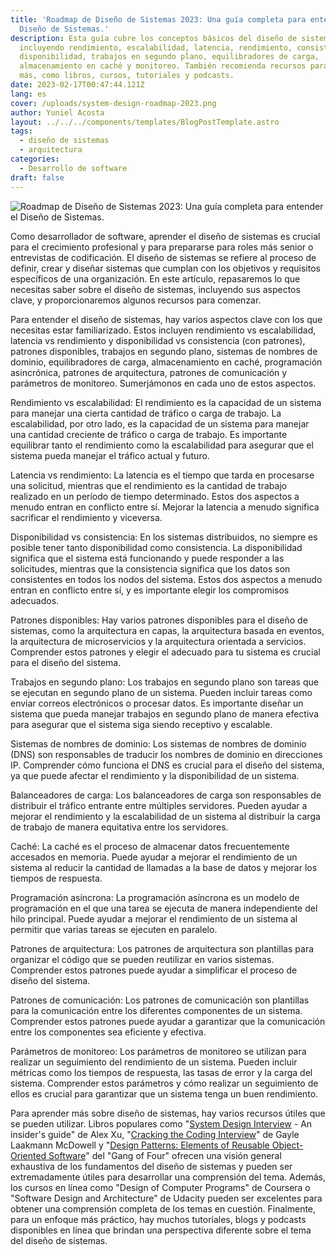 ```yaml
---
title: 'Roadmap de Diseño de Sistemas 2023: Una guía completa para entender el
  Diseño de Sistemas.'
description: Esta guía cubre los conceptos básicos del diseño de sistemas,
  incluyendo rendimiento, escalabilidad, latencia, rendimiento, consistencia,
  disponibilidad, trabajos en segundo plano, equilibradores de carga,
  almacenamiento en caché y monitoreo. También recomienda recursos para aprender
  más, como libros, cursos, tutoriales y podcasts.
date: 2023-02-17T00:47:44.121Z
lang: es
cover: /uploads/system-design-roadmap-2023.png
author: Yuniel Acosta
layout: ../../../components/templates/BlogPostTemplate.astro
tags:
  - diseño de sistemas
  - arquitectura
categories:
  - Desarrollo de software
draft: false
---
```


![Roadmap de Diseño de Sistemas 2023: Una guía completa para entender el Diseño de Sistemas.](/uploads/system-design-roadmap-2023.png 'Roadmap de Diseño de Sistemas 2023: Una guía completa para entender el Diseño de Sistemas.')

Como desarrollador de software, aprender el diseño de sistemas es crucial para el crecimiento profesional y para prepararse para roles más senior o entrevistas de codificación. El diseño de sistemas se refiere al proceso de definir, crear y diseñar sistemas que cumplan con los objetivos y requisitos específicos de una organización. En este artículo, repasaremos lo que necesitas saber sobre el diseño de sistemas, incluyendo sus aspectos clave, y proporcionaremos algunos recursos para comenzar.

Para entender el diseño de sistemas, hay varios aspectos clave con los que necesitas estar familiarizado. Estos incluyen rendimiento vs escalabilidad, latencia vs rendimiento y disponibilidad vs consistencia (con patrones), patrones disponibles, trabajos en segundo plano, sistemas de nombres de dominio, equilibradores de carga, almacenamiento en caché, programación asincrónica, patrones de arquitectura, patrones de comunicación y parámetros de monitoreo. Sumerjámonos en cada uno de estos aspectos.

Rendimiento vs escalabilidad: El rendimiento es la capacidad de un sistema para manejar una cierta cantidad de tráfico o carga de trabajo. La escalabilidad, por otro lado, es la capacidad de un sistema para manejar una cantidad creciente de tráfico o carga de trabajo. Es importante equilibrar tanto el rendimiento como la escalabilidad para asegurar que el sistema pueda manejar el tráfico actual y futuro.

Latencia vs rendimiento: La latencia es el tiempo que tarda en procesarse una solicitud, mientras que el rendimiento es la cantidad de trabajo realizado en un período de tiempo determinado. Estos dos aspectos a menudo entran en conflicto entre sí. Mejorar la latencia a menudo significa sacrificar el rendimiento y viceversa.

Disponibilidad vs consistencia: En los sistemas distribuidos, no siempre es posible tener tanto disponibilidad como consistencia. La disponibilidad significa que el sistema está funcionando y puede responder a las solicitudes, mientras que la consistencia significa que los datos son consistentes en todos los nodos del sistema. Estos dos aspectos a menudo entran en conflicto entre sí, y es importante elegir los compromisos adecuados.

Patrones disponibles: Hay varios patrones disponibles para el diseño de sistemas, como la arquitectura en capas, la arquitectura basada en eventos, la arquitectura de microservicios y la arquitectura orientada a servicios. Comprender estos patrones y elegir el adecuado para tu sistema es crucial para el diseño del sistema.

Trabajos en segundo plano: Los trabajos en segundo plano son tareas que se ejecutan en segundo plano de un sistema. Pueden incluir tareas como enviar correos electrónicos o procesar datos. Es importante diseñar un sistema que pueda manejar trabajos en segundo plano de manera efectiva para asegurar que el sistema siga siendo receptivo y escalable.

Sistemas de nombres de dominio: Los sistemas de nombres de dominio (DNS) son responsables de traducir los nombres de dominio en direcciones IP. Comprender cómo funciona el DNS es crucial para el diseño del sistema, ya que puede afectar el rendimiento y la disponibilidad de un sistema.

Balanceadores de carga: Los balanceadores de carga son responsables de distribuir el tráfico entrante entre múltiples servidores. Pueden ayudar a mejorar el rendimiento y la escalabilidad de un sistema al distribuir la carga de trabajo de manera equitativa entre los servidores.

Caché: La caché es el proceso de almacenar datos frecuentemente accesados en memoria. Puede ayudar a mejorar el rendimiento de un sistema al reducir la cantidad de llamadas a la base de datos y mejorar los tiempos de respuesta.

Programación asíncrona: La programación asíncrona es un modelo de programación en el que una tarea se ejecuta de manera independiente del hilo principal. Puede ayudar a mejorar el rendimiento de un sistema al permitir que varias tareas se ejecuten en paralelo.

Patrones de arquitectura: Los patrones de arquitectura son plantillas para organizar el código que se pueden reutilizar en varios sistemas. Comprender estos patrones puede ayudar a simplificar el proceso de diseño del sistema.

Patrones de comunicación: Los patrones de comunicación son plantillas para la comunicación entre los diferentes componentes de un sistema. Comprender estos patrones puede ayudar a garantizar que la comunicación entre los componentes sea eficiente y efectiva.

Parámetros de monitoreo: Los parámetros de monitoreo se utilizan para realizar un seguimiento del rendimiento de un sistema. Pueden incluir métricas como los tiempos de respuesta, las tasas de error y la carga del sistema. Comprender estos parámetros y cómo realizar un seguimiento de ellos es crucial para garantizar que un sistema tenga un buen rendimiento.

Para aprender más sobre diseño de sistemas, hay varios recursos útiles que se pueden utilizar. Libros populares como "[System Design Interview](https://amzn.to/418ZW4W) - An insider's guide" de Alex Xu, "[Cracking the Coding Interview](https://amzn.to/3jXJ1Bs)" de Gayle Laakmann McDowell y "[Design Patterns: Elements of Reusable Object-Oriented Software](https://amzn.to/3Yw6rg9)" del "Gang of Four" ofrecen una visión general exhaustiva de los fundamentos del diseño de sistemas y pueden ser extremadamente útiles para desarrollar una comprensión del tema. Además, los cursos en línea como "Design of Computer Programs" de Coursera o "Software Design and Architecture" de Udacity pueden ser excelentes para obtener una comprensión completa de los temas en cuestión. Finalmente, para un enfoque más práctico, hay muchos tutoriales, blogs y podcasts disponibles en línea que brindan una perspectiva diferente sobre el tema del diseño de sistemas.
